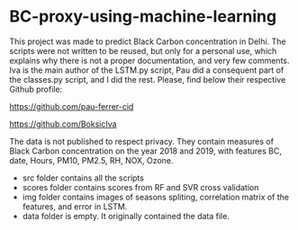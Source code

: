 # BC-proxy-using-machine-learning
This project was made to predict Black Carbon concentration in Delhi. 
The scripts were not written to be reused, but only for a personal use, which explains why there is not a proper documentation, and very few comments.  
Iva is the main author of the LSTM.py script, Pau did a consequent part of the classes.py script, and I did the rest. Please, find below their respective Github profile:  

https://github.com/pau-ferrer-cid  

https://github.com/BoksicIva  

The data is not published to respect privacy. They contain measures of Black Carbon concentration on the year 2018 and 2019, with features BC, date, Hours, PM10, PM2.5, RH, NOX, Ozone.  

* src folder contains all the scripts
* scores folder contains scores from RF and SVR cross validation
* img folder contains images of seasons spliting, correlation matrix of the features, and error in LSTM. 
* data folder is empty. It originally contained the data file. 